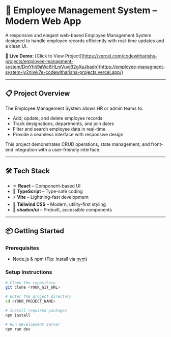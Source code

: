 # 💼 Employee Management System – Modern Web App

A responsive and elegant web-based Employee Management System designed to handle employee records efficiently with real-time updates and a clean UI.

🔗 **Live Demo:** [Click to View Project][https://vercel.com/codewitharishs-projects/employee-managment-system/DmYhit9aWc6HLmVuvjB2gXaJbadn](https://employee-managment-system-iy2niwk7e-codewitharishs-projects.vercel.app/)

---

## 📋 Project Overview

The Employee Management System allows HR or admin teams to:

- Add, update, and delete employee records
- Track designations, departments, and join dates
- Filter and search employee data in real-time
- Provide a seamless interface with responsive design

This project demonstrates CRUD operations, state management, and front-end integration with a user-friendly interface.

---

## 🛠 Tech Stack

- ⚛️ **React** – Component-based UI  
- 🧠 **TypeScript** – Type-safe coding  
- ⚡ **Vite** – Lightning-fast development  
- 🎨 **Tailwind CSS** – Modern, utility-first styling  
- 🧩 **shadcn/ui** – Prebuilt, accessible components

---

## 📦 Getting Started

### Prerequisites
- Node.js & npm (Tip: Install via [nvm](https://github.com/nvm-sh/nvm))

### Setup Instructions
```bash
# Clone the repository
git clone <YOUR_GIT_URL>

# Enter the project directory
cd <YOUR_PROJECT_NAME>

# Install required packages
npm install

# Run development server
npm run dev
